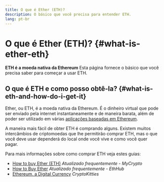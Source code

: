 ```yaml
---
title: O que é Ether (ETH)?
description: O básico que você precisa para entender ETH.
lang: pt-br
---
```


# O que é Ether (ETH)? {#what-is-ether-eth}

<div class="featured">

**ETH é a moeda nativa da Ethereum** Esta página fornece o básico que você precisa saber para começar a usar ETH.

</div>

## O que é ETH e como posso obtê-la? {#what-is-eth-and-how-do-i-get-it}

Ether, ou ETH, é a moeda nativa da Ethereum. É o dinheiro virtual que pode ser enviado pela internet instantaneamente e de maneira barata, além de poder ser utilizado em várias [aplicações baseadas em Ethereum](/dapps/).

A maneira mais fácil de obter ETH é comprando alguns. Existem muitos intercâmbios de criptomoedas que lhe permitirão comprar ETH, mas o que você deve usar dependerá do local onde você vive e como você quer pagar.

Para mais informações sobre como comprar ETH veja estes guias:

- [How to buy Ether (ETH)](https://support.mycrypto.com/how-to/getting-started/how-to-buy-ether-with-usd) _Atualizado frequentemente - MyCrypto_
- [How to Buy Ether](https://docs.ethhub.io/using-ethereum/how-to-buy-ether/) _Atualizado frequentemente - EthHub_
- [Ethereum, a Digital Currency](https://www.cryptokitties.co/faq#ethereum-a-digital-currency) _CryptoKitties_
